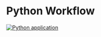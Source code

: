 # Python Workflow

[![Python application](https://github.com/netizener/abc/actions/workflows/python-app.yml/badge.svg)](https://github.com/netizener/abc/actions/workflows/python-app.yml)